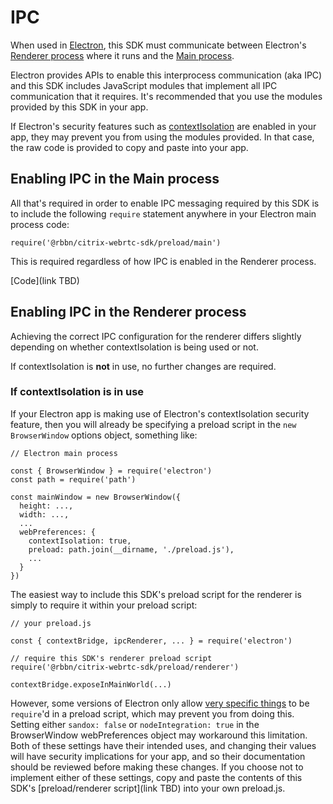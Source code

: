 [COPYRIGHT © 2024 RIBBON COMMUNICATIONS OPERATING COMPANY, INC. ALL RIGHTS RESERVED]: #

# IPC

When used in [Electron](https://www.electronjs.org/), this SDK must communicate between Electron's [Renderer process](https://www.electronjs.org/docs/latest/glossary#renderer-process) where it runs and the [Main process](https://www.electronjs.org/docs/latest/glossary#main-process).

Electron provides APIs to enable this interprocess communication (aka IPC) and this SDK includes JavaScript modules that implement all IPC communication that it requires. It's recommended that you use the modules provided by this SDK in your app.

If Electron's security features such as [contextIsolation](https://www.electronjs.org/docs/latest/tutorial/security#3-enable-context-isolation) are enabled in your app, they may prevent you from using the modules provided. In that case, the raw code is provided to copy and paste into your app.

## Enabling IPC in the Main process

All that's required in order to enable IPC messaging required by this SDK is to include the following `require` statement anywhere in your Electron main process code:

`require('@rbbn/citrix-webrtc-sdk/preload/main')`

This is required regardless of how IPC is enabled in the Renderer process.

[Code](link TBD)

## Enabling IPC in the Renderer process

Achieving the correct IPC configuration for the renderer differs slightly depending on whether contextIsolation is being used or not.

If contextIsolation is **not** in use, no further changes are required.

### If contextIsolation is in use

If your Electron app is making use of Electron's contextIsolation security feature, then you will already be specifying a preload script in the `new BrowserWindow` options object, something like:

```
// Electron main process

const { BrowserWindow } = require('electron')
const path = require('path')

const mainWindow = new BrowserWindow({
  height: ...,
  width: ...,
  ...
  webPreferences: {
    contextIsolation: true,
    preload: path.join(__dirname, './preload.js'),
    ...
  }
})
```

The easiest way to include this SDK's preload script for the renderer is simply to require it within your preload script:

```
// your preload.js

const { contextBridge, ipcRenderer, ... } = require('electron')

// require this SDK's renderer preload script
require('@rbbn/citrix-webrtc-sdk/preload/renderer')

contextBridge.exposeInMainWorld(...)
```

However, some versions of Electron only allow [very specific things](https://www.electronjs.org/docs/latest/tutorial/sandbox#preload-scripts) to be `require`'d in a preload script, which may prevent you from doing this. Setting either `sandox: false` or `nodeIntegration: true` in the BrowserWindow webPreferences object may workaround this limitation. Both of these settings have their intended uses, and changing their values will have security implications for your app, and so their documentation should be reviewed before making these changes. If you choose not to implement either of these settings, copy and paste the contents of this SDK's [preload/renderer script](link TBD) into your own preload.js.
